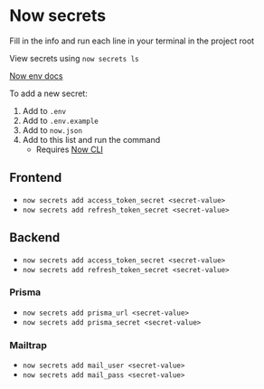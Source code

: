 # Now secrets

Fill in the info and run each line in your terminal in the project root

View secrets using `now secrets ls`

[Now env docs](https://zeit.co/docs/v2/deployments/environment-variables-and-secrets/?query=secret#securing-environment-variables-using-secrets)

To add a new secret:

1. Add to `.env`
2. Add to `.env.example`
3. Add to `now.json`
4. Add to this list and run the command
   - Requires [Now CLI](https://zeit.co/download#now-cli)

## Frontend

- `now secrets add access_token_secret <secret-value>`
- `now secrets add refresh_token_secret <secret-value>`

## Backend

- `now secrets add access_token_secret <secret-value>`
- `now secrets add refresh_token_secret <secret-value>`

### Prisma

- `now secrets add prisma_url <secret-value>`
- `now secrets add prisma_secret <secret-value>`

### Mailtrap

- `now secrets add mail_user <secret-value>`
- `now secrets add mail_pass <secret-value>`
